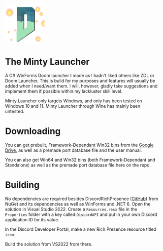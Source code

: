 ![logo](Images/logo.png)
# The Minty Launcher
A C# WinForms Doom launcher I made as I hadn't liked others like ZDL or Doom Launcher.
This is build for my purposes and features will usually be added when I need/want them. I will, however, gladly take suggestions and implement them if possible within my lackluster skill level.

Minty Launcher only targets Windows, and only has been tested on Windows 10 and 11. Minty Launcher through Wine has mainly been untested.

# Downloading
You can get prebuilt, Framework-Dependant Win32 bins from the [Google Drive](https://drive.google.com/drive/folders/1WFhlLlC_Ka0N-Fk6tTlCKcxksYwFRNg4?usp=sharing), as well as a premade port database file and the user manual.

You can also get Win64 and Win32 bins (both Framework-Dependant and Standalone) as well as the premade port database file here on the repo. 

# Building
No dependencies are required besides DiscordRichPresence ([GitHub](https://github.com/Lachee/discord-rpc-csharp)) from NuGet and its dependencies as well as WinForms and .NET 6.
Open the solution in Visual Studio 2022.
Create a `Resources.resx` file in the `Properties` folder with a key called `DiscordAPI` and put in your own Discord application ID for its value.

In the Discord Developer Portal, make a new Rich Presence resource titled `icon`.

Build the solution from VS2022 from there.
